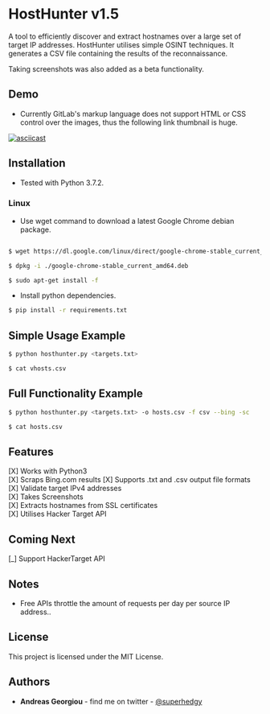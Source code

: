 HostHunter v1.5
======

A tool to efficiently discover and extract hostnames over a large set of target IP addresses. HostHunter utilises simple OSINT techniques. It generates a CSV file containing the results of the reconnaissance.

Taking screenshots was also added as a beta functionality.

## Demo
* Currently GitLab's markup language does not support HTML or CSS control over the images, thus the following link thumbnail is huge.

[![asciicast](https://asciinema.org/a/jp9B0IB6BzRAgbH3iNp7cCTpt.png)](https://asciinema.org/a/jp9B0IB6BzRAgbH3iNp7cCTpt)

## Installation
* Tested with Python 3.7.2.

### Linux
* Use wget command to download a latest Google Chrome debian package.  

```bash

$ wget https://dl.google.com/linux/direct/google-chrome-stable_current_amd64.deb

$ dpkg -i ./google-chrome-stable_current_amd64.deb

$ sudo apt-get install -f
```

* Install python dependencies.
```bash
$ pip install -r requirements.txt
```


## Simple Usage Example
```bash
$ python hosthunter.py <targets.txt>
```

```bash
$ cat vhosts.csv
```

## Full Functionality Example
```bash
$ python hosthunter.py <targets.txt> -o hosts.csv -f csv --bing -sc
```

```bash
$ cat hosts.csv
```

## Features
[X] Works with Python3  
[X] Scraps Bing.com results
[X] Supports .txt and .csv output file formats  
[X] Validate target IPv4 addresses  
[X] Takes Screenshots  
[X] Extracts hostnames from SSL certificates  
[X] Utilises Hacker Target API  

## Coming Next
[\_] Support HackerTarget API

## Notes
* Free APIs throttle the amount of requests per day per source IP address..

## License
This project is licensed under the MIT License.

## Authors
* **Andreas Georgiou** - find me on twitter - [@superhedgy](https://twitter.com/superhedgy)
